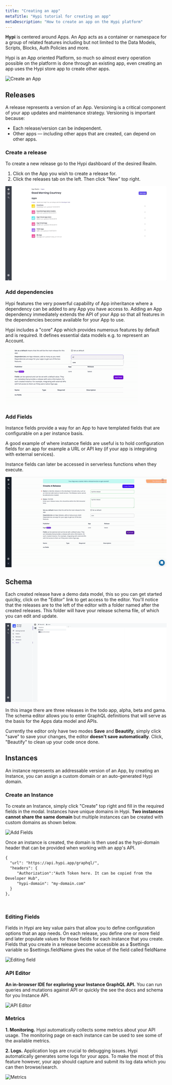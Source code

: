 ```yaml
---
title: "Creating an app"
metaTitle: "Hypi tutorial for creating an app"
metaDescription: "How to create an app on the Hypi platform"
---
```


**Hypi** is centered around Apps. An App acts as a container or namespace for a group of related features including but not limited to the Data Models, Scripts, Blocks, Auth Policies and more. 

Hypi is an App oriented Platform, so much so almost every operation possible on the platform is done through an existing app, even creating an app uses the Hypi store app to create other apps.

![Create an App](../assets/img/create-app.gif "Create app")


## Releases   
A release represents a version of an App. Versioning is a critical component of your app updates and maintenance strategy. Versioning is important because:

* Each release/version can be independent.
* Other apps — including other apps that are created, can depend on other apps.

### Create a release
To create a new release go to the Hypi dashboard of the desired Realm.   
1. Click on the App you wish to create a release for.    
2. Click the releases tab on the left. Then click “New” top right.

![Create an release](../assets/img/create-release.gif "Create a release")

### Add dependencies
Hypi features the very powerful capability of App inheritance where a dependency can be added to any App you have access to. Adding an App dependency immediately extends the API of your App so that all features in the dependencies become available for your App to use.
      
Hypi includes a "core" App which provides numerous features by default and is required. It defines essential data models e.g. to represent an Account.
 
 <img class="w-100 mb-3" src="../assets/img/add-depend.gif"/>
 

### Add Fields
Instance fields provide a way for an App to have templated fields that are configurable on a per instance basis. 

A good example of where instance fields are useful is to hold configuration fields for an app for example a URL or API key (if your app is integrating with external services). 

Instance fields can later be accessed in serverless functions when they execute.

![Add Fields](../assets/img/add-fields.gif "add fields")


## Schema
Each created release have a demo data model, this so you can get started quiclky,  click on the "Editor" link to get access to the editor. You'll notice that the releases are to the left of the editor with a folder named after the created releases. This folder will have your release schema file, of which you can edit and update.

![Add Fields](../assets/img/schema.gif "Editing a schema")
  
In this image there are three releases in the todo app, alpha, beta and gama. The schema editor allows you to enter GraphQL definitions that will serve as the basis for the Apps data model and APIs. 

Currently the editor only have two modes **Save** and **Beautify**, simply click "save" to save your changes, the editor **doesn't save automatically**. Click, "Beautify" to clean up your code once done.


## Instances
   An instance represents an addressable version of an App, by creating an Instance, you can assign a custom domain or an auto-generated Hypi domain. 
   
### Create an Instance
To create an Instance, simply click "Create" top right and fill in the required fields in the modal.
Instances have unique domains in Hypi. **Two instances cannot share the same domain** but multiple instances can be created with custom domains as shown below.

![Add Fields](../assets/img/create-instance.gif "Creating instance")

Once an instance is created, the domain is then used as the hypi-domain header that can be provided when working with an app's API.
   
    {
      "url": "https://api.hypi.app/graphql/",
      "headers": {
         "Authorization":"Auth Token here. It can be copied from the Developer Hub",
         "hypi-domain": "my-domain.com"
      }
    },

<br/>

### Editing Fields
Fields in Hypi are key value pairs that allow you to define configuration options that an app needs. On each release, you define one or more field and later populate values for those fields for each instance that you create. Fields that you create in a release become accessible as a $settings variable so $settings.fieldName gives the value of the field called fieldName

  ![Editing field](../assets/img/editing-fields.gif "Editing fields")

### API Editor
**An in-browser IDE for exploring your Instance GraphQL API.** You can run queries and mutations against API or quickly the see the docs and schema for you Instance API.

  ![API Editor](../assets/img/api-editor.gif "API Editor")

### Metrics
**1. Monitoring.**
Hypi automatically collects some metrics about your API usage. The monitoring page on each instance can be used to see some of the available metrics.

**2. Logs.**
Application logs are crucial to debugging issues. Hypi automatically generates some logs for your apps. To make the most of this feature however, your app should capture and submit its log data which you can then browse/search.


  ![Metrics](../assets/img/metrics.gif "Metrics")
